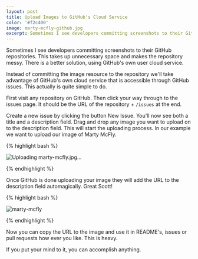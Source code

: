 ```yaml
---
layout: post
title: Upload Images to GitHub's Cloud Service
color: '#f2c400'
image: marty-mcfly-github.jpg
excerpt: Sometimes I see developers committing screenshots to their GitHub repositories. This takes up unnecessary space and makes the repository messy. There is a better solution, using GitHub's own user cloud service.
---
```


Sometimes I see developers committing screenshots to their GitHub repositories. This takes up unnecessary space and makes the repository messy. There is a better solution, using GitHub's own user cloud service.

Instead of committing the image resource to the repository we'll take advantage of GitHub's own cloud service that is accessible through GitHub issues. This actually is quite simple to do.

First visit any repository on GitHub. Then click your way through to the issues page. It should be the URL of the repository + `/issues` at the end.

Create a new issue by clicking the button New Issue. You'll now see both a title and a description field. Drag and drop any image you want to upload on to the description field. This will start the uploading process. In our example we want to upload our image of Marty McFly.

{% highlight bash %}

![Uploading marty-mcfly.jpg…]()

{% endhighlight %}

Once GitHub is done uploading your image they will add the URL to the description field automagically. Great Scott!

{% highlight bash %}

![marty-mcfly](https://cloud.githubusercontent.com/assets/499192/8718466/e58c679c-2ba4-11e5-8e3c-3f9955b810f7.jpg)

{% endhighlight %}

Now you can copy the URL to the image and use it in README's, issues or pull requests how ever you like. This is heavy.

If you put your mind to it, you can accomplish anything.
